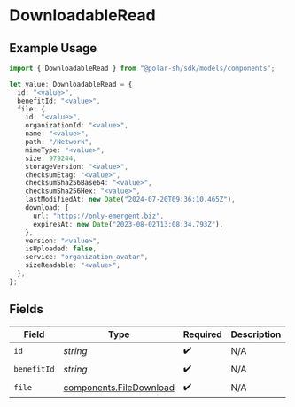 # DownloadableRead

## Example Usage

```typescript
import { DownloadableRead } from "@polar-sh/sdk/models/components";

let value: DownloadableRead = {
  id: "<value>",
  benefitId: "<value>",
  file: {
    id: "<value>",
    organizationId: "<value>",
    name: "<value>",
    path: "/Network",
    mimeType: "<value>",
    size: 979244,
    storageVersion: "<value>",
    checksumEtag: "<value>",
    checksumSha256Base64: "<value>",
    checksumSha256Hex: "<value>",
    lastModifiedAt: new Date("2024-07-20T09:36:10.465Z"),
    download: {
      url: "https://only-emergent.biz",
      expiresAt: new Date("2023-08-02T13:08:34.793Z"),
    },
    version: "<value>",
    isUploaded: false,
    service: "organization_avatar",
    sizeReadable: "<value>",
  },
};
```

## Fields

| Field                                                              | Type                                                               | Required                                                           | Description                                                        |
| ------------------------------------------------------------------ | ------------------------------------------------------------------ | ------------------------------------------------------------------ | ------------------------------------------------------------------ |
| `id`                                                               | *string*                                                           | :heavy_check_mark:                                                 | N/A                                                                |
| `benefitId`                                                        | *string*                                                           | :heavy_check_mark:                                                 | N/A                                                                |
| `file`                                                             | [components.FileDownload](../../models/components/filedownload.md) | :heavy_check_mark:                                                 | N/A                                                                |